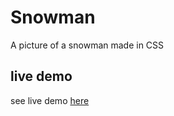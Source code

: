 
# Snowman
A picture of a snowman made in CSS

## live demo
see live demo [here](https://snowman-carrot.netlify.app/)